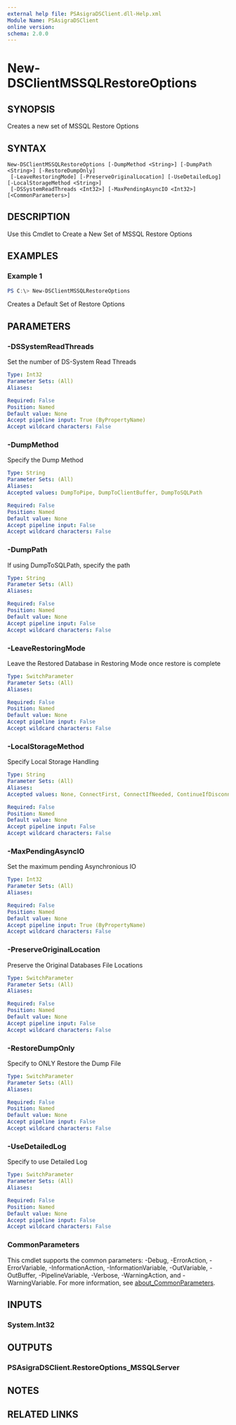 ```yaml
---
external help file: PSAsigraDSClient.dll-Help.xml
Module Name: PSAsigraDSClient
online version:
schema: 2.0.0
---
```


# New-DSClientMSSQLRestoreOptions

## SYNOPSIS
Creates a new set of MSSQL Restore Options

## SYNTAX

```
New-DSClientMSSQLRestoreOptions [-DumpMethod <String>] [-DumpPath <String>] [-RestoreDumpOnly]
 [-LeaveRestoringMode] [-PreserveOriginalLocation] [-UseDetailedLog] [-LocalStorageMethod <String>]
 [-DSSystemReadThreads <Int32>] [-MaxPendingAsyncIO <Int32>] [<CommonParameters>]
```

## DESCRIPTION
Use this Cmdlet to Create a New Set of MSSQL Restore Options

## EXAMPLES

### Example 1
```powershell
PS C:\> New-DSClientMSSQLRestoreOptions
```

Creates a Default Set of Restore Options

## PARAMETERS

### -DSSystemReadThreads
Set the number of DS-System Read Threads

```yaml
Type: Int32
Parameter Sets: (All)
Aliases:

Required: False
Position: Named
Default value: None
Accept pipeline input: True (ByPropertyName)
Accept wildcard characters: False
```

### -DumpMethod
Specify the Dump Method

```yaml
Type: String
Parameter Sets: (All)
Aliases:
Accepted values: DumpToPipe, DumpToClientBuffer, DumpToSQLPath

Required: False
Position: Named
Default value: None
Accept pipeline input: False
Accept wildcard characters: False
```

### -DumpPath
If using DumpToSQLPath, specify the path

```yaml
Type: String
Parameter Sets: (All)
Aliases:

Required: False
Position: Named
Default value: None
Accept pipeline input: False
Accept wildcard characters: False
```

### -LeaveRestoringMode
Leave the Restored Database in Restoring Mode once restore is complete

```yaml
Type: SwitchParameter
Parameter Sets: (All)
Aliases:

Required: False
Position: Named
Default value: None
Accept pipeline input: False
Accept wildcard characters: False
```

### -LocalStorageMethod
Specify Local Storage Handling

```yaml
Type: String
Parameter Sets: (All)
Aliases:
Accepted values: None, ConnectFirst, ConnectIfNeeded, ContinueIfDisconnect

Required: False
Position: Named
Default value: None
Accept pipeline input: False
Accept wildcard characters: False
```

### -MaxPendingAsyncIO
Set the maximum pending Asynchronious IO

```yaml
Type: Int32
Parameter Sets: (All)
Aliases:

Required: False
Position: Named
Default value: None
Accept pipeline input: True (ByPropertyName)
Accept wildcard characters: False
```

### -PreserveOriginalLocation
Preserve the Original Databases File Locations

```yaml
Type: SwitchParameter
Parameter Sets: (All)
Aliases:

Required: False
Position: Named
Default value: None
Accept pipeline input: False
Accept wildcard characters: False
```

### -RestoreDumpOnly
Specify to ONLY Restore the Dump File

```yaml
Type: SwitchParameter
Parameter Sets: (All)
Aliases:

Required: False
Position: Named
Default value: None
Accept pipeline input: False
Accept wildcard characters: False
```

### -UseDetailedLog
Specify to use Detailed Log

```yaml
Type: SwitchParameter
Parameter Sets: (All)
Aliases:

Required: False
Position: Named
Default value: None
Accept pipeline input: False
Accept wildcard characters: False
```

### CommonParameters
This cmdlet supports the common parameters: -Debug, -ErrorAction, -ErrorVariable, -InformationAction, -InformationVariable, -OutVariable, -OutBuffer, -PipelineVariable, -Verbose, -WarningAction, and -WarningVariable. For more information, see [about_CommonParameters](http://go.microsoft.com/fwlink/?LinkID=113216).

## INPUTS

### System.Int32

## OUTPUTS

### PSAsigraDSClient.RestoreOptions_MSSQLServer

## NOTES

## RELATED LINKS
